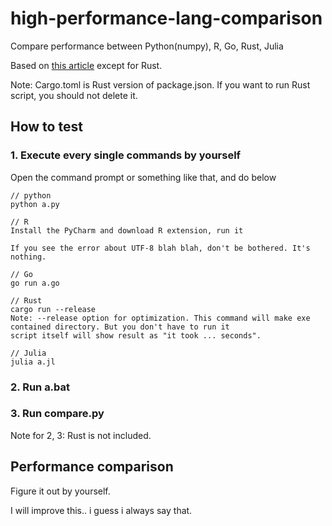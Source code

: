 # high-performance-lang-comparison
Compare performance between Python(numpy), R, Go, Rust, Julia

Based on <a href="https://www.datascienceland.com/blog/performance-between-python-r-julia-and-go-which-one-is-better-29">this article</a> except for Rust.

Note: Cargo.toml is Rust version of package.json. If you want to run Rust script, you should not delete it.

## How to test
### 1. Execute every single commands by yourself

Open the command prompt or something like that, and do below

```
// python
python a.py

// R
Install the PyCharm and download R extension, run it

If you see the error about UTF-8 blah blah, don't be bothered. It's nothing.

// Go
go run a.go

// Rust
cargo run --release
Note: --release option for optimization. This command will make exe contained directory. But you don't have to run it
script itself will show result as "it took ... seconds".

// Julia
julia a.jl
```

### 2. Run a.bat

### 3. Run compare.py

Note for 2, 3: Rust is not included.

## Performance comparison
Figure it out by yourself.

I will improve this.. i guess i always say that.
